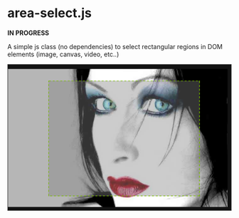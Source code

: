 area-select.js
==============

__IN PROGRESS__


A simple js class (no dependencies) to select rectangular regions in DOM elements (image, canvas, video, etc..)

![screenshot](/test/screenshot.png)